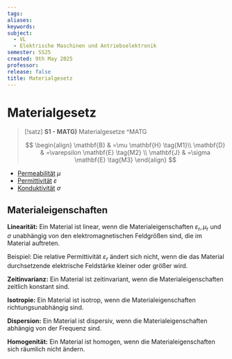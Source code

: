 ```yaml
---
tags: 
aliases: 
keywords: 
subject:
  - VL
  - Elektrische Maschinen und Antriebselektronik
semester: SS25
created: 9th May 2025
professor: 
release: false
title: Materialgesetz
---
```


# Materialgesetz

> [!satz] **S1 - MATG)** Materialgesetze ^MATG
> 
> $$
> \begin{align}
> \mathbf{B} & =\mu \mathbf{H} \tag{M1}\\
> \mathbf{D} & =\varepsilon \mathbf{E} \tag{M2} \\
> \mathbf{J} & =\sigma \mathbf{E} \tag{M3}
> \end{align}
> $$

- [Permeabilität](../Physik/Konstanten/Permeablität.md) $\mu$
- [Permittivität](../Physik/Konstanten/Dielektrikum.md) $\varepsilon$
- [Konduktivität](../Chemie/elektrischer%20Leiter.md) $\sigma$

## Materialeigenschaften

**Linearität:** Ein Material ist linear, wenn die Materialeigenschaften $\varepsilon_{\mathrm{r}}, \mu_{\mathrm{r}}$ und $\sigma$ unabhängig von den elektromagnetischen Feldgrößen sind, die im Material auftreten.

Beispiel: Die relative Permittivität $\varepsilon_{r}$ ändert sich nicht, wenn die das Material durchsetzende elektrische Feldstärke kleiner oder größer wird.

**Zeitinvarianz:** Ein Material ist zeitinvariant, wenn die Materialeigenschaften zeitlich konstant sind.

**Isotropie:** Ein Material ist isotrop, wenn die Materialeigenschaften richtungsunabhängig sind.

**Dispersion:** Ein Material ist dispersiv, wenn die Materialeigenschaften abhängig von der Frequenz sind.

**Homogenität:** Ein Material ist homogen, wenn die Materialeigenschaften sich räumlich nicht ändern.